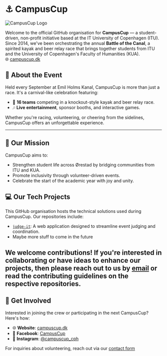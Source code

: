 # ⚓ CampusCup

![CampusCup Logo](https://campuscup.dk/wp-content/uploads/2023/03/Image.png)

Welcome to the official GitHub organisation for **CampusCup** — a student-driven, non-profit initiative based at the IT University of Copenhagen (ITU). Since 2014, we've been orchestrating the annual **Battle of the Canal**, a spirited kayak and beer relay race that brings together students from ITU and the University of Copenhagen's Faculty of Humanities (KUA).  
🌐 [campuscup.dk](https://campuscup.dk/about/?utm_source=chatgpt.com)

## 🎉 About the Event

Held every September at Emil Holms Kanal, CampusCup is more than just a race. It's a carnival-like celebration featuring:

- 🛶 **16 teams** competing in a knockout-style kayak and beer relay race.
- 🎶 **Live entertainment**, sponsor booths, and interactive games.

Whether you're racing, volunteering, or cheering from the sidelines, CampusCup offers an unforgettable experience.

---

## 👥 Our Mission

CampusCup aims to:

- Strengthen student life across Ørestad by bridging communities from ITU and KUA.
- Promote inclusivity through volunteer-driven events.
- Celebrate the start of the academic year with joy and unity.

## 💻 Our Tech Projects

This GitHub organisation hosts the technical solutions used during CampusCup. Our repositories include:

- [`judge-it`](https://github.com/itu-campuscup/judge-it): A web application designed to streamline event judging and coordination.
- Maybe more stuff to come in the future

We welcome contributions! If you're interested in collaborating or have ideas to enhance our projects, then please reach out to us by [email](mailto:contact@campuscup.dk) or read the contributing guidelines on the respective repositories.
---

## 🙌 Get Involved

Interested in joining the crew or participating in the next CampusCup? Here's how:

- 🌐 **Website**: [campuscup.dk](https://campuscup.dk)
- 📘 **Facebook**: [CampusCup](https://www.facebook.com/campus.cup.cph/)
- 📸 **Instagram**: [@campuscup_cph](https://www.instagram.com/campuscup_cph/)

For inquiries about volunteering, reach out via our [contact form](https://campuscup.dk/volunteer/)
